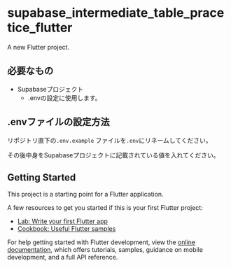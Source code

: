 # supabase_intermediate_table_pracetice_flutter

A new Flutter project.

## 必要なもの

* Supabaseプロジェクト
  * .envの設定に使用します。


## .envファイルの設定方法

リポジトリ直下の`.env.example` ファイルを`.env`にリネームしてください。

その後中身をSupabaseプロジェクトに記載されている値を入れてください。

## Getting Started

This project is a starting point for a Flutter application.

A few resources to get you started if this is your first Flutter project:

- [Lab: Write your first Flutter app](https://docs.flutter.dev/get-started/codelab)
- [Cookbook: Useful Flutter samples](https://docs.flutter.dev/cookbook)

For help getting started with Flutter development, view the
[online documentation](https://docs.flutter.dev/), which offers tutorials,
samples, guidance on mobile development, and a full API reference.
